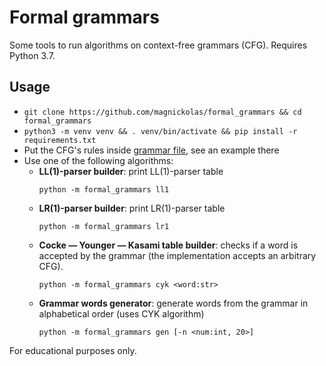 # Formal grammars

Some tools to run algorithms on context-free grammars (CFG).
Requires Python 3.7.

## Usage

- `git clone https://github.com/magnickolas/formal_grammars && cd formal_grammars`
- `python3 -m venv venv && . venv/bin/activate && pip install -r requirements.txt`
- Put the CFG's rules inside [grammar file][grammar_file], see an example there
- Use one of the following algorithms:
    - **LL(1)-parser builder**: print LL(1)-parser table
        ```
        python -m formal_grammars ll1
        ```
    - **LR(1)-parser builder**: print LR(1)-parser table
        ```
        python -m formal_grammars lr1
        ```
    - **Cocke — Younger — Kasami table builder**: checks if a word is accepted by the grammar (the implementation accepts an arbitrary CFG).
        ```
        python -m formal_grammars cyk <word:str>
        ```
    - **Grammar words generator**: generate words from the grammar in alphabetical order (uses CYK algorithm)
        ```
        python -m formal_grammars gen [-n <num:int, 20>]
        ```

For educational purposes only.

[grammar_file]: grammar.yaml
[cnf]: https://en.wikipedia.org/wiki/Chomsky_normal_form
